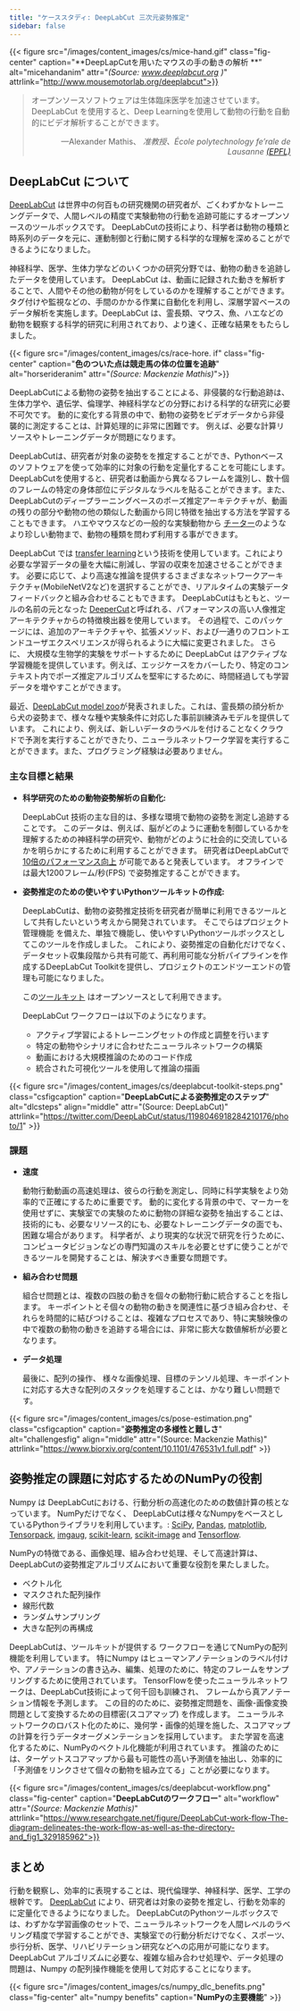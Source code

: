 ```yaml
---
title: "ケーススタディ: DeepLabCut 三次元姿勢推定"
sidebar: false
---
```


{{< figure src="/images/content_images/cs/mice-hand.gif" class="fig-center" caption="**DeepLapCutを用いたマウスの手の動きの解析 **" alt="micehandanim" attr="*(Source: www.deeplabcut.org )*" attrlink="http://www.mousemotorlab.org/deeplabcut">}}

<blockquote cite="https://news.harvard.edu/gazette/story/newsplus/harvard-researchers-awarded-czi-open-source-award/">
    <p>オープンソースソフトウェアは生体臨床医学を加速させています。 DeepLabCut を使用すると、Deep Learningを使用して動物の行動を自動的にビデオ解析することができます。</p>
    <footer align="right">—Alexander Mathis、 <cite>准教授、École polytechnology fe’rale de Lausanne <a href="https://www.epfl.ch/en/">(EPFL)</a></cite></footer>
</blockquote>

## DeepLabCut について

[DeepLabCut](https://github.com/DeepLabCut/DeepLabCut) は世界中の何百もの研究機関の研究者が、ごくわずかなトレーニングデータで、人間レベルの精度で実験動物の行動を追跡可能にするオープンソースのツールボックスです。 DeepLabCutの技術により、科学者は動物の種類と時系列のデータを元に、運動制御と行動に関する科学的な理解を深めることができるようになりました。

神経科学、医学、生体力学などのいくつかの研究分野では、動物の動きを追跡したデータを使用しています。 DeepLabCut は、動画に記録された動きを解析することで、人間やその他の動物が何をしているのかを理解することができます。 タグ付けや監視などの、手間のかかる作業に自動化を利用し、深層学習ベースのデータ解析を実施します。DeepLabCut は、霊長類、マウス、魚、ハエなどの動物を観察する科学的研究に利用されており、より速く、正確な結果をもたらしました。

{{< figure src="/images/content_images/cs/race-hore. if" class="fig-center" caption="**色のついた点は競走馬の体の位置を追跡**" alt="horserideranim" attr="*(Source: Mackenzie Mathis)*">}}

DeepLabCutによる動物の姿勢を抽出することによる、非侵襲的な行動追跡は、生体力学や、遺伝学、倫理学、神経科学などの分野における科学的な研究に必要不可欠です。 動的に変化する背景の中で、動物の姿勢をビデオデータから非侵襲的に測定することは、計算処理的に非常に困難です。 例えば、必要な計算リソースやトレーニングデータが問題になります。

DeepLabCutは、研究者が対象の姿勢をを推定することができ、Pythonベースのソフトウェアを使って効率的に対象の行動を定量化することを可能にします。  DeepLabCutを使用すると、研究者は動画から異なるフレームを識別し、数十個のフレームの特定の身体部位にデジタルなラベルを貼ることができます。また、DeepLabCutのディープラーニングベースのポーズ推定アーキテクチャが、動画の残りの部分や動物の他の類似した動画から同じ特徴を抽出する方法を学習することもできます。 ハエやマウスなどの一般的な実験動物から [チーター][cheetah-movement]のようなより珍しい動物まで、動物の種類を問わず利用する事ができます。

DeepLabCut では [transfer learning](https://arxiv.org/pdf/1909.11229)という技術を使用しています。これにより必要な学習データの量を大幅に削減し、学習の収束を加速させることができます。  必要に応じて、より高速な推論を提供するさまざまなネットワークアーキテクチャ(MobileNetV2など)を選択することができ、リアルタイムの実験データフィードバックと組み合わせることもできます。 DeepLabCutはもともと、ツールの名前の元となった [DeeperCut](https://arxiv.org/abs/1605.03170)と呼ばれる、パフォーマンスの高い人像推定アーキテクチャからの特徴検出器を使用しています。 その過程で、このパッケージには、追加のアーキテクチャや、拡張メソッド、および一通りのフロントエンドユーザエクスペリエンスが得られるように大幅に変更されました。 さらに、 大規模な生物学的実験をサポートするために DeepLabCut はアクティブな学習機能を提供しています。例えば、エッジケースをカバーしたり、特定のコンテキスト内でポーズ推定アルゴリズムを堅牢にするために、時間経過しても学習データを増やすことができます。

最近、[DeepLabCut model zoo](http://www.mousemotorlab.org/dlc-modelzoo)が発表されました。これは、霊長類の顔分析から犬の姿勢まで、様々な種や実験条件に対応した事前訓練済みモデルを提供しています。 これにより、例えば、新しいデータのラベルを付けることなくクラウドで予測を実行することができたり、ニューラルネットワーク学習を実行することができます。また、プログラミング経験は必要ありません。

### 主な目標と結果

* **科学研究のための動物姿勢解析の自動化:**

  DeepLabCut 技術の主な目的は、多様な環境で動物の姿勢を測定し追跡することです。 このデータは、例えば、脳がどのように運動を制御しているかを理解するための神経科学の研究や、動物がどのように社会的に交流しているかを明らかにするために利用することができます。 研究者はDeepLabCutで [10倍のパフォーマンス向上](https://www.biorxiv.org/content/10.1101/457242v1) が可能であると発表しています。 オフラインでは最大1200フレーム/秒(FPS) で姿勢推定することができます。

* **姿勢推定のための使いやすいPythonツールキットの作成:**

  DeepLabCutは、動物の姿勢推定技術を研究者が簡単に利用できるツールとして共有したいという考えから開発されています。 そこでらはプロジェクト管理機能 を備えた、単独で機能し、使いやすいPythonツールボックスとしてこのツールを作成しました。 これにより、姿勢推定の自動化だけでなく、 データセット収集段階から共有可能て、再利用可能な分析パイプラインを作成するDeepLabCut Toolkitを提供し、プロジェクトのエンドツーエンドの管理も可能になりました。

  この[ツールキット][DLCToolkit] はオープンソースとして利用できます。

  DeepLabCut ワークフローは以下のようになります。

  - アクティブ学習によるトレーニングセットの作成と調整を行います
  - 特定の動物やシナリオに合わせたニューラルネットワークの構築
  - 動画における大規模推論のためのコード作成
  - 統合された可視化ツールを使用して推論の描画

{{< figure src="/images/content_images/cs/deeplabcut-toolkit-steps.png" class="csfigcaption" caption="**DeepLabCutによる姿勢推定のステップ**" alt="dlcsteps" align="middle" attr="(Source: DeepLabCut)" attrlink="https://twitter.com/DeepLabCut/status/1198046918284210176/photo/1" >}}

### 課題

* **速度**

    動物行動動画の高速処理は、彼らの行動を測定し、同時に科学実験をより効率的で正確にするために重要です。 動的に変化する背景の中で、マーカーを使用せずに、実験室での実験のために動物の詳細な姿勢を抽出することは、技術的にも、必要なリソース的にも、必要なトレーニングデータの面でも、困難な場合があります。 科学者が、より現実的な状況で研究を行うために、コンピュータビジョンなどの専門知識のスキルを必要とせずに使うことができるツールを開発することは、解決すべき重要な問題です。

* **組み合わせ問題**

    組合せ問題とは、複数の四肢の動きを個々の動物行動に統合することを指します。 キーポイントとそ個々の動物の動きを関連性に基づき組み合わせ、それらを時間的に結びつけることは、複雑なプロセスであり、特に実験映像の中で複数の動物の動きを追跡する場合には、非常に膨大な数値解析が必要となります。

* **データ処理**

    最後に、配列の操作、 様々な画像処理、目標のテンソル処理、キーポイントに対応する大きな配列のスタックを処理することは、かなり難しい問題です。

{{< figure src="/images/content_images/cs/pose-estimation.png" class="csfigcaption" caption="**姿勢推定の多様性と難しさ**" alt="challengesfig" align="middle" attr="(Source: Mackenzie Mathis)" attrlink="https://www.biorxiv.org/content/10.1101/476531v1.full.pdf" >}}

## 姿勢推定の課題に対応するためのNumPyの役割

Numpy は DeepLabCutにおける、行動分析の高速化のための数値計算の核となっています。  NumPyだけでなく、 DeepLabCutは様々なNumpyをベースとしているPythonライブラリを利用しています。: [SciPy](https://www.scipy.org), [Pandas](https://pandas.pydata.org), [matplotlib](https://matplotlib.org), [Tensorpack](https://github.com/tensorpack/tensorpack), [imgaug](https://github.com/aleju/imgaug), [scikit-learn](https://scikit-learn.org/stable/), [scikit-image](https://scikit-image.org) and [Tensorflow](https://www.tensorflow.org).

NumPyの特徴である、画像処理、組み合わせ処理、そして高速計算は、DeepLabCutの姿勢推定アルゴリズムにおいて重要な役割を果たしました。

* ベクトル化
* マスクされた配列操作
* 線形代数
* ランダムサンプリング
* 大きな配列の再構成

DeepLabCutは、ツールキットが提供する ワークフローを通じてNumPyの配列機能を利用しています。 特にNumpy はヒューマンアノテーションのラベル付けや、アノテーションの書き込み、編集、処理のために、特定のフレームをサンプリングするために使用されています。  TensorFlowを使ったニューラルネットワークは、DeepLabCut技術によって何千回も訓練され、 フレームから真アノテーション情報を予測します。 この目的のために、姿勢推定問題を、画像-画像変換問題として変換するための目標密(スコアマップ) を作成します。 ニューラルネットワークのロバスト化のために、幾何学・画像的処理を施した、スコアマップの計算を行うデータオーグメンテーションを採用しています。 また学習を高速化するために、NumPyのベクトル化機能が利用されています。 推論のためには、ターゲットスコアマップから最も可能性の高い予測値を抽出し、効率的に「予測値をリンクさせて個々の動物を組み立てる」ことが必要になります。

{{< figure src="/images/content_images/cs/deeplabcut-workflow.png" class="fig-center" caption="**DeepLabCutのワークフロー**" alt="workflow" attr="*(Source: Mackenzie Mathis)*" attrlink="https://www.researchgate.net/figure/DeepLabCut-work-flow-The-diagram-delineates-the-work-flow-as-well-as-the-directory-and_fig1_329185962">}}

## まとめ

行動を観察し、効率的に表現することは、現代倫理学、神経科学、医学、工学の根幹です。 [DeepLabCut](http://orga.cvss.cc/wp-content/uploads/2019/05/NathMathis2019.pdf) により、研究者は対象の姿勢を推定し、行動を効率的に定量化できるようになりました。 DeepLabCutのPythonツールボックスでは、わずかな学習画像のセットで、ニューラルネットワークを人間レベルのラベリング精度で学習することができ、実験室での行動分析だけでなく、スポーツ、歩行分析、医学、リハビリテーション研究などへの応用が可能になります。 DeepLabCut アルゴリズムに必要な、複雑な組み合わせ処理や、データ処理の問題は、Numpy の配列操作機能を使用して対応することになります。

{{< figure src="/images/content_images/cs/numpy_dlc_benefits.png" class="fig-center" alt="numpy benefits" caption="**NumPyの主要機能**" >}}

[cheetah-movement]: https://www.technologynetworks.com/neuroscience/articles/interview-a-deeper-cut-into-behavior-with-mackenzie-mathis-327618

[DLCToolkit]: https://github.com/DeepLabCut/DeepLabCut
